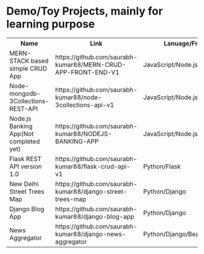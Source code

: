 <h1>Demo/Toy Projects, mainly for learning purpose</h1>
<table>
  <tr>
    <th>Name</th>
    <th>Link</th>
    <th>Lanuage/Framework</th>
  </tr>
  <tr>
    <td>MERN-STACK based simple CRUD App</td>
    <td>https://github.com/saurabh-kumar88/MERN-CRUD-APP-FRONT-END-V1</td>
    <td>JavaScript/Node.js/React.js</td>
  </tr>
  <tr>
    <td>Node-mongodb-3Collections-REST-API</td>
    <td>https://github.com/saurabh-kumar88/node-3collections-api-v1</td>
    <td>JavaScript/Node.js</td>
  </tr>
  <tr>
    <td>Node.js Banking App(Not completed yet)</td>
    <td>https://github.com/saurabh-kumar88/NODEJS-BANKING-APP</td>
    <td>JavaScript/Node.js/Express.js</td>
  </tr>
  <tr>
    <td>Flask REST API version 1.0</td>
    <td>https://github.com/saurabh-kumar88/flask-crud-api-v1</td>
    <td>Python/Flask</td>
  </tr>
  <tr>
    <td>New Delhi Street Trees Map</td>
    <td>https://github.com/saurabh-kumar88/django-street-trees-map</td>
    <td>Python/Django</td>
  </tr>
  <tr>
    <td>Django Blog App</td>
    <td>https://github.com/saurabh-kumar88/django-blog-app</td>
    <td>Python/Django</td>
  </tr>
  <tr>
    <td>News Aggregator</td>
    <td>https://github.com/saurabh-kumar88/django-news-aggregator</td>
    <td>Python/Django/BeautifulSoupe/lxml</td>
  </tr>
</table>
